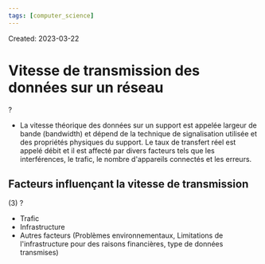 ```yaml
---
tags: [computer_science] 
---
```

Created: 2023-03-22

# Vitesse de transmission des données sur un réseau
?
- La vitesse théorique des données sur un support est appelée largeur de bande (bandwidth) et dépend de la technique de signalisation utilisée et des propriétés physiques du support. Le taux de transfert réel est appelé débit et il est affecté par divers facteurs tels que les interférences, le trafic, le nombre d'appareils connectés et les erreurs.

## Facteurs influençant la vitesse de transmission
(3)
?
- Trafic
- Infrastructure
- Autres facteurs (Problèmes environnementaux, Limitations de l'infrastructure pour des raisons financières, type de données transmises)